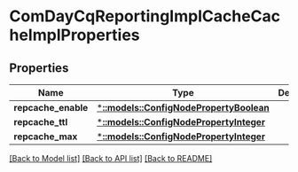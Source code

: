 # ComDayCqReportingImplCacheCacheImplProperties

## Properties
Name | Type | Description | Notes
------------ | ------------- | ------------- | -------------
**repcache_enable** | [***::models::ConfigNodePropertyBoolean**](configNodePropertyBoolean.md) |  | [optional] 
**repcache_ttl** | [***::models::ConfigNodePropertyInteger**](configNodePropertyInteger.md) |  | [optional] 
**repcache_max** | [***::models::ConfigNodePropertyInteger**](configNodePropertyInteger.md) |  | [optional] 

[[Back to Model list]](../README.md#documentation-for-models) [[Back to API list]](../README.md#documentation-for-api-endpoints) [[Back to README]](../README.md)


